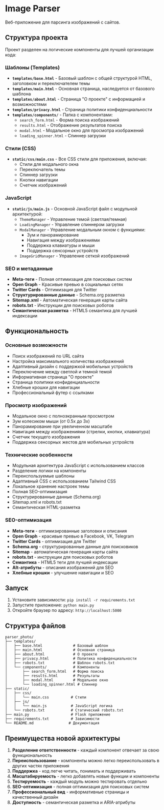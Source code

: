 # Image Parser

Веб-приложение для парсинга изображений с сайтов.

## Структура проекта

Проект разделен на логические компоненты для лучшей организации кода:

### Шаблоны (Templates)

- **`templates/base.html`** - Базовый шаблон с общей структурой HTML, заголовком и переключателем темы
- **`templates/main.html`** - Основная страница, наследуется от базового шаблона
- **`templates/about.html`** - Страница "О проекте" с информацией и возможностями
- **`templates/privacy.html`** - Страница политики конфиденциальности
- **`templates/components/`** - Папка с компонентами:
  - `search_form.html` - Форма поиска изображений
  - `results.html` - Отображение результатов поиска
  - `modal.html` - Модальное окно для просмотра изображений
  - `loading_spinner.html` - Спиннер загрузки

### Стили (CSS)

- **`static/css/main.css`** - Все CSS стили для приложения, включая:
  - Стили для модального окна
  - Переключатель темы
  - Спиннер загрузки
  - Кнопки навигации
  - Счетчик изображений

### JavaScript

- **`static/js/main.js`** - Основной JavaScript файл с модульной архитектурой:
  - `ThemeManager` - Управление темой (светлая/темная)
  - `LoadingManager` - Управление спиннером загрузки
  - `ModalManager` - Управление модальным окном с функциями:
    - Зум и панорамирование
    - Навигация между изображениями
    - Поддержка клавиатуры и мыши
    - Поддержка сенсорных устройств
  - `ImageGridManager` - Управление сеткой изображений

### SEO и метаданные

- **Meta-теги** - Полная оптимизация для поисковых систем
- **Open Graph** - Красивые превью в социальных сетях
- **Twitter Cards** - Оптимизация для Twitter
- **Структурированные данные** - Schema.org разметка
- **Sitemap.xml** - Автоматическая генерация карты сайта
- **robots.txt** - Инструкции для поисковых роботов
- **Семантическая разметка** - HTML5 семантика для лучшей индексации

## Функциональность

### Основные возможности
- Поиск изображений по URL сайта
- Настройка максимального количества изображений
- Адаптивный дизайн с поддержкой мобильных устройств
- Переключение между светлой и темной темой
- Информативная страница "О проекте"
- Страница политики конфиденциальности
- Хлебные крошки для навигации
- Профессиональный футер с ссылками

### Просмотр изображений
- Модальное окно с полноэкранным просмотром
- Зум колесиком мыши (от 0.5x до 3x)
- Панорамирование при увеличенном масштабе
- Навигация между изображениями (стрелки, кнопки, клавиатура)
- Счетчик текущего изображения
- Поддержка сенсорных жестов для мобильных устройств

### Технические особенности
- Модульная архитектура JavaScript с использованием классов
- Разделение логики на компоненты
- Переиспользуемые шаблоны
- Адаптивный CSS с использованием Tailwind CSS
- Локальное хранение настроек темы
- Полная SEO-оптимизация
- Структурированные данные (Schema.org)
- Sitemap.xml и robots.txt
- Семантическая HTML-разметка

### SEO-оптимизация
- **Meta-теги** - оптимизированные заголовки и описания
- **Open Graph** - красивые превью в Facebook, VK, Telegram
- **Twitter Cards** - оптимизация для Twitter
- **Schema.org** - структурированные данные для поисковиков
- **Sitemap** - автоматическая генерация карты сайта
- **robots.txt** - инструкции для поисковых роботов
- **Семантика** - HTML5 теги для лучшей индексации
- **Alt-атрибуты** - описания изображений для SEO
- **Хлебные крошки** - улучшение навигации и SEO

## Запуск

1. Установите зависимости: `pip install -r requirements.txt`
2. Запустите приложение: `python main.py`
3. Откройте браузер по адресу: `http://localhost:5000`

## Структура файлов

```
parser_photo/
├── templates/
│   ├── base.html              # Базовый шаблон
│   ├── main.html              # Основная страница
│   ├── about.html             # О проекте
│   ├── privacy.html           # Политика конфиденциальности
│   ├── robots.txt             # Шаблон robots.txt
│   └── components/            # Компоненты
│       ├── search_form.html   # Форма поиска
│       ├── results.html       # Результаты
│       ├── modal.html         # Модальное окно
│       └── loading_spinner.html # Спиннер
├── static/
│   ├── css/
│   │   └── main.css          # Стили
│   ├── js/
│   │   └── main.js           # JavaScript логика
│   └── robots.txt            # Статический robots.txt
├── main.py                   # Flask приложение
├── requirements.txt          # Зависимости
└── README.md                # Документация
```

## Преимущества новой архитектуры

1. **Разделение ответственности** - каждый компонент отвечает за свою функциональность
2. **Переиспользование** - компоненты можно легко переиспользовать в других частях приложения
3. **Поддержка** - код легче читать, понимать и поддерживать
4. **Масштабируемость** - легко добавлять новые функции и компоненты
5. **Тестируемость** - каждый модуль можно тестировать отдельно
6. **SEO-оптимизация** - полная оптимизация для поисковых систем
7. **Профессиональный вид** - информативные страницы и качественный дизайн
8. **Доступность** - семантическая разметка и ARIA-атрибуты
